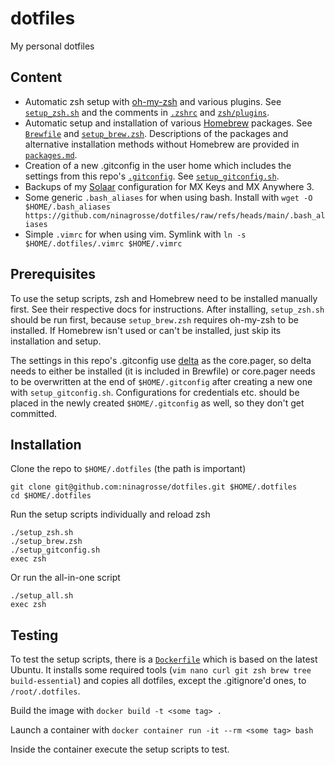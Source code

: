 # dotfiles

My personal dotfiles

## Content

- Automatic zsh setup with [oh-my-zsh](https://github.com/ohmyzsh/ohmyzsh) and various plugins. See [`setup_zsh.sh`](setup_zsh.sh) and the comments in [`.zshrc`](.zshrc) and [`zsh/plugins`](zsh/plugins).
- Automatic setup and installation of various [Homebrew](https://brew.sh/) packages. See [`Brewfile`](Brewfile) and [`setup_brew.zsh`](setup_brew.zsh). Descriptions of the packages and alternative installation methods without Homebrew are provided in [`packages.md`](packages.md).
- Creation of a new .gitconfig in the user home which includes the settings from this repo's [`.gitconfig`](.gitconfig). See [`setup_gitconfig.sh`](setup_gitconfig.sh).
- Backups of my [Solaar](https://github.com/pwr-Solaar/Solaar) configuration for MX Keys and MX Anywhere 3.
- Some generic `.bash_aliases` for when using bash. Install with `wget -O $HOME/.bash_aliases https://github.com/ninagrosse/dotfiles/raw/refs/heads/main/.bash_aliases`
- Simple `.vimrc` for when using vim. Symlink with `ln -s $HOME/.dotfiles/.vimrc $HOME/.vimrc`

## Prerequisites

To use the setup scripts, zsh and Homebrew need to be installed manually first. See their respective docs for instructions. After installing, `setup_zsh.sh` should be run first, because `setup_brew.zsh` requires oh-my-zsh to be installed. If Homebrew isn't used or can't be installed, just skip its installation and setup.

The settings in this repo's .gitconfig use [delta](https://dandavison.github.io/delta/installation.html) as the core.pager, so delta needs to either be installed (it is included in Brewfile) or core.pager needs to be overwritten at the end of `$HOME/.gitconfig` after creating a new one with `setup_gitconfig.sh`. Configurations for credentials etc. should be placed in the newly created `$HOME/.gitconfig` as well, so they don't get committed.

## Installation

Clone the repo to `$HOME/.dotfiles` (the path is important)

```shell
git clone git@github.com:ninagrosse/dotfiles.git $HOME/.dotfiles
cd $HOME/.dotfiles
```

Run the setup scripts individually and reload zsh

```shell
./setup_zsh.sh
./setup_brew.zsh
./setup_gitconfig.sh
exec zsh
```

Or run the all-in-one script

```shell
./setup_all.sh
exec zsh
```

## Testing

To test the setup scripts, there is a [`Dockerfile`](Dockerfile) which is based on the latest Ubuntu. It installs some required tools (`vim nano curl git zsh brew tree build-essential`) and copies all dotfiles, except the .gitignore'd ones, to `/root/.dotfiles`.

Build the image with `docker build -t <some tag> .`

Launch a container with `docker container run -it --rm <some tag> bash`

Inside the container execute the setup scripts to test.
